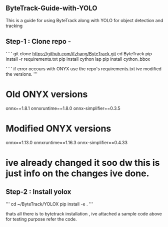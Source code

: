 ## ByteTrack-Guide-with-YOLO
This is a guide for using ByteTrack along with YOLO for object detection and tracking 


## Step-1 : Clone repo -
' ' '
git clone https://github.com/ifzhang/ByteTrack.git
cd ByteTrack
pip install -r requirements.txt
pip install cython lap
pip install cython_bbox

' ' '
if error occours with ONYX use the repo's requirements.txt ive modified the versions.
'''
# Old ONYX versions 
onnx==1.8.1
onnxruntime==1.8.0
onnx-simplifier==0.3.5
# Modified ONYX versions
onnx==1.13.0
onnxruntime==1.16.3
onnx-simplifier==0.4.33
# ive already changed it soo dw this is just info on the changes ive done.

## Step-2 : Install yolox
'''
cd ~/ByteTrack/YOLOX
pip install -e .
'''

thats all there is to bytetrack installation , ive attached a sample code above for testing purpose refer the code.
